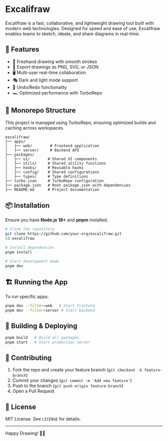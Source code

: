 # Excalifraw

Excalifraw is a fast, collaborative, and lightweight drawing tool built with modern web technologies. Designed for speed and ease of use, Excalifraw enables teams to sketch, ideate, and share diagrams in real-time.

## 🚀 Features

- 🎨 Freehand drawing with smooth strokes
- 📁 Export drawings as PNG, SVG, or JSON
- 🖥️ Multi-user real-time collaboration
- 🎭 Dark and light mode support
- 🔄 Undo/Redo functionality
- 🏎️ Optimized performance with TurboRepo

## 📂 Monorepo Structure

This project is managed using TurboRepo, ensuring optimized builds and caching across workspaces.

```
excalifraw/
├── apps/
│   ├── web/        # Frontend application
│   ├── server/     # Backend API
├── packages/
│   ├── ui/        # Shared UI components
│   ├── utils/     # Shared utility functions
│   ├── hooks/     # Reusable hooks
│   ├── config/    # Shared configurations
│   ├── types/     # Type definitions
├── turbo.json     # TurboRepo configuration
├── package.json   # Root package.json with dependencies
├── README.md      # Project documentation
```

## 📦 Installation

Ensure you have **Node.js 18+** and **pnpm** installed.

```sh
# Clone the repository
git clone https://github.com/your-org/excalifraw.git
cd excalifraw

# Install dependencies
pnpm install

# Start development mode
pnpm dev
```

## 🏗️ Running the App

To run specific apps:

```sh
pnpm dev --filter=web   # Start frontend
pnpm dev --filter=server # Start backend
```

## 🚀 Building & Deploying

```sh
pnpm build   # Build all packages
pnpm start   # Start production server
```

## 🤝 Contributing

1. Fork the repo and create your feature branch (`git checkout -b feature-branch`)
2. Commit your changes (`git commit -m 'Add new feature'`)
3. Push to the branch (`git push origin feature-branch`)
4. Open a Pull Request

## 📜 License

MIT License. See `LICENSE` for details.

---

Happy Drawing! 🎨✨
